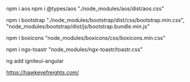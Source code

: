 <!-- Aos Animations -->
npm i aos
npm i @types/aos
"./node_modules/aos/dist/aos.css"


<!-- bootstrap -->
npm i bootstrap
"./node_modules/bootstrap/dist/css/bootstrap.min.css",
"node_modules/bootstrap/dist/js/bootstrap.bundle.min.js"


<!-- Box Icons -->
npm i boxicons
"node_modules/boxicons/css/boxicons.min.css"


<!-- ngx Toaster -->
npm i ngx-toastr
"node_modules/ngx-toastr/toastr.css"


<!-- Drag Drop -->
ng add igniteui-angular


<!-- App Url -->
https://hawkeyefreights.com/